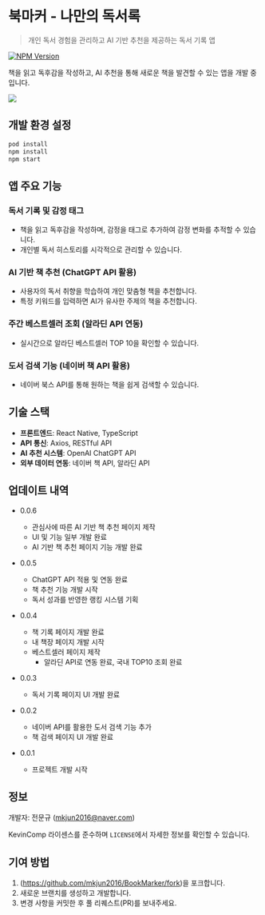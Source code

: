 # 북마커 - 나만의 독서록  
> 개인 독서 경험을 관리하고 AI 기반 추천을 제공하는 독서 기록 앱

[![NPM Version][npm-image]][npm-url]

책을 읽고 독후감을 작성하고, AI 추천을 통해 새로운 책을 발견할 수 있는 앱을 개발 중입니다.  

![](../header.png)

## 개발 환경 설정

```sh
pod install
npm install
npm start
```

## 앱 주요 기능  
### 독서 기록 및 감정 태그  
- 책을 읽고 독후감을 작성하며, 감정을 태그로 추가하여 감정 변화를 추적할 수 있습니다.  
- 개인별 독서 히스토리를 시각적으로 관리할 수 있습니다.  

### AI 기반 책 추천 (ChatGPT API 활용)  
- 사용자의 독서 취향을 학습하여 개인 맞춤형 책을 추천합니다.  
- 특정 키워드를 입력하면 AI가 유사한 주제의 책을 추천합니다.  

### 주간 베스트셀러 조회 (알라딘 API 연동)  
- 실시간으로 알라딘 베스트셀러 TOP 10을 확인할 수 있습니다.  

### 도서 검색 기능 (네이버 책 API 활용)  
- 네이버 북스 API를 통해 원하는 책을 쉽게 검색할 수 있습니다. 

## 기술 스택  
- **프론트엔드**: React Native, TypeScript
- **API 통신**: Axios, RESTful API
- **AI 추천 시스템**: OpenAI ChatGPT API
- **외부 데이터 연동**: 네이버 책 API, 알라딘 API

## 업데이트 내역  

* 0.0.6  
    * 관심사에 따른 AI 기반 책 추천 페이지 제작  
    * UI 및 기능 일부 개발 완료
    * AI 기반 책 추천 페이지 기능 개발 완료 

* 0.0.5  
    * ChatGPT API 적용 및 연동 완료
    * 책 추천 기능 개발 시작  
    * 독서 성과를 반영한 랭킹 시스템 기획

* 0.0.4  
    * 책 기록 페이지 개발 완료
    * 내 책장 페이지 개발 시작
    * 베스트셀러 페이지 제작  
        - 알라딘 API로 연동 완료, 국내 TOP10 조회 완료  

* 0.0.3
    * 독서 기록 페이지 UI 개발 완료

* 0.0.2
    * 네이버 API를 활용한 도서 검색 기능 추가 
    * 책 검색 페이지 UI 개발 완료

* 0.0.1  
    * 프로젝트 개발 시작  

## 정보

개발자: 전문규 (mkjun2016@naver.com)

KevinComp 라이센스를 준수하며 ``LICENSE``에서 자세한 정보를 확인할 수 있습니다.

## 기여 방법

1. (<https://github.com/mkjun2016/BookMarker/fork>)을 포크합니다.
2. 새로운 브랜치를 생성하고 개발합니다.
3. 변경 사항을 커밋한 후 풀 리퀘스트(PR)를 보내주세요.

<!-- Markdown link & img dfn's -->
[npm-image]: https://img.shields.io/npm/v/datadog-metrics.svg?style=flat-square
[npm-url]: https://npmjs.org/package/datadog-metrics
[npm-downloads]: https://img.shields.io/npm/dm/datadog-metrics.svg?style=flat-square
[travis-image]: https://img.shields.io/travis/dbader/node-datadog-metrics/master.svg?style=flat-square
[travis-url]: https://travis-ci.org/dbader/node-datadog-metrics
[wiki]: https://github.com/yourname/yourproject/wiki